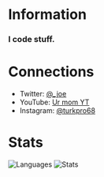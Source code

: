 # Information
### I code stuff.
# Connections
 - Twitter: [@_joe](https://www.youtube.com/watch?v=dQw4w9WgXcQ)
 - YouTube: [Ur mom YT](https://www.youtube.com/watch?v=dQw4w9WgXcQ)
 - Instagram: [@turkpro68](https://www.youtube.com/watch?v=dQw4w9WgXcQ)
# Stats
![Languages](https://github-readme-stats.vercel.app/api/top-langs/?username=endlessXD&theme=great-gatsby)
![Stats](https://github-readme-stats.vercel.app/api?username=endlessXD&show_icons=true&theme=great-gatsby)
